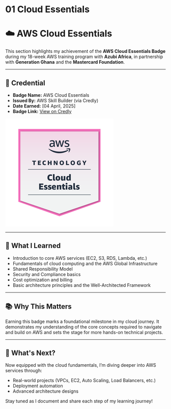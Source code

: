 # 01 Cloud Essentials

# ☁️ AWS Cloud Essentials

This section highlights my achievement of the **AWS Cloud Essentials Badge** during my 18-week AWS training program with **Azubi Africa**, in partnership with **Generation Ghana** and the **Mastercard Foundation**.

---

## 🏅 Credential

- **Badge Name:** AWS Cloud Essentials
- **Issued By:** AWS Skill Builder (via Credly)
- **Date Earned:** [04 April, 2025]
- **Badge Link:** [View on Credly](https://www.credly.com/badges/30e4260a-5857-4f9e-97a9-d9011fab6171/public_url)

![AWS Cloud Essentials Badge](./cloud-essentials-badge.png)

---

## 🧠 What I Learned

- Introduction to core AWS services (EC2, S3, RDS, Lambda, etc.)
- Fundamentals of cloud computing and the AWS Global Infrastructure
- Shared Responsibility Model
- Security and Compliance basics
- Cost optimization and billing
- Basic architecture principles and the Well-Architected Framework

---

## 📚 Why This Matters

Earning this badge marks a foundational milestone in my cloud journey. It demonstrates my understanding of the core concepts required to navigate and build on AWS and sets the stage for more hands-on technical projects.

---

## 📌 What's Next?

Now equipped with the cloud fundamentals, I’m diving deeper into AWS services through:

- Real-world projects (VPCs, EC2, Auto Scaling, Load Balancers, etc.)
- Deployment automation
- Advanced architecture designs

Stay tuned as I document and share each step of my learning journey!
